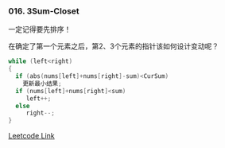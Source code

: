 ### 016. 3Sum-Closet  
一定记得要先排序！

在确定了第一个元素之后，第2、3个元素的指针该如何设计变动呢？
```cpp
while (left<right)
{
  if (abs(nums[left]+nums[right]-sum)<CurSum)
    更新最小结果;
  if (nums[left]+nums[right]<sum)
     left++;
  else
     right--;
}
```


[Leetcode Link](https://leetcode.com/problems/3sum-closest)